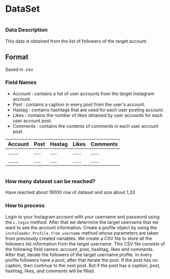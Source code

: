# DataSet <h1>

### Data Description
This data is obtained from the list of followers of the target account.

## Format
Saved in .csv 

### Field Names
* Account :
contains a list of user accounts from the target Instagram account.
* Post : 
contains a caption in every post from the user's account.
* Hastag : 
contains hashtags that are used for each user posting account.
* Likes :
contains the number of likes obtained by user accounts for each user account post.
* Comments :
contains the contents of comments in each user account post.

| Account | Post | Hastag | Likes | Comments |
| -------- | ---- | ------ | ----- | ------- |
| ........ | ..... | ..... | ...... | ...... |
| ........ | ..... | ..... | ...... | ...... |

<h1> 
 
 ### How many dataset can be reached? 
Have reached about 19000 row of dataset and size about 1,33
  
### How to process 
Login to your Instagram account with your username and password using the ```L.login``` method. After that we determine the target username that we want to see the account information. Create a profile object by using the ```instaloader.Profile.from_username``` method whose parameters are taken from previously created variables. We create a CSV file to store all the followers list information from the target username. This CSV file consists of the following field names: account, post, hashtag, likes and comments. After that, iterate the followers of the target username profile. In every profile followers have a post, after that iterate the post. If the post has no caption, then continue to the next post. But if the post has a caption, post, hashtag, likes, and comments will be filled.


